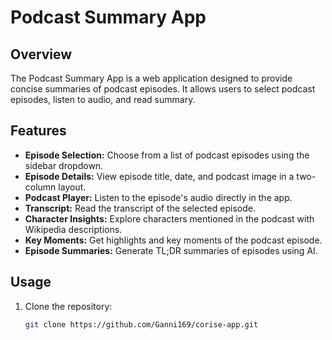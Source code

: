 # Podcast Summary App

## Overview

The Podcast Summary App is a web application designed to provide concise summaries of podcast episodes. It allows users to select podcast episodes, listen to audio, and read summary.

## Features

- **Episode Selection:** Choose from a list of podcast episodes using the sidebar dropdown.
- **Episode Details:** View episode title, date, and podcast image in a two-column layout.
- **Podcast Player:** Listen to the episode's audio directly in the app.
- **Transcript:** Read the transcript of the selected episode.
- **Character Insights:** Explore characters mentioned in the podcast with Wikipedia descriptions.
- **Key Moments:** Get highlights and key moments of the podcast episode.
- **Episode Summaries:** Generate TL;DR summaries of episodes using AI.

## Usage

1. Clone the repository:
   ```bash
   git clone https://github.com/Ganni169/corise-app.git
